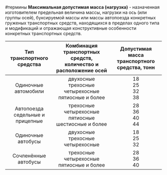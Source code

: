 #термины 
**Максимальная допустимая масса (нагрузка)** - назначенная изготовителем предельная величина массы, нагрузки на ось (или группы осей), буксируемой массы или массы автопоезда конкретных груженых транспортных средств, находящихся в пределах одного типа и модификаций и отражающая конструктивные особенности конкретных транспортных средств.

|    Тип транспортного средства    | Комбинация транспортных средств, количество и расположение осей | Допустимая масса транспортного средства, тонн |
| :------------------------------: | :-------------------------------------------------------------: | :-------------------------------------------: |
|       Одиночные автомобили       |   двухосные<br>трехосные<br>четырехосные<br>пятиосные и более   |             18<br>25<br>32<br>38              |
| Автопоезда седельные и прицепные |  трехосные<br>четырехосные<br>пятиосные<br>шестиосные и более   |             28<br>36<br>40<br>44              |
|        Одиночные автобусы        |             двухосные<br>трехосные<br>четырехосные              |                18<br>25<br>32                 |
|       Сочленённые автобусы       |         трехосные<br>четырехосные<br>пятиосные и более          |                28<br>36<br>40                 |
